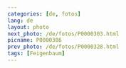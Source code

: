 ```yaml
---
categories: [de, fotos]
lang: de
layout: photo
next_photo: /de/fotos/P0000303.html
picname: P0000386
prev_photo: /de/fotos/P0000328.html
tags: [Feigenbaum]
---
```

